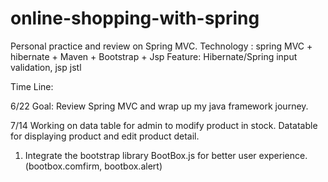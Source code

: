 # online-shopping-with-spring
Personal practice and review on Spring MVC.
Technology : spring MVC + hibernate + Maven + Bootstrap + Jsp
Feature: Hibernate/Spring input validation, jsp jstl

Time Line: 

6/22
Goal: Review Spring MVC and wrap up my java framework journey.


7/14
Working on data table for admin to modify product in stock. Datatable for displaying product and edit product detail. 
1. Integrate the bootstrap library BootBox.js for better user experience. (bootbox.comfirm, bootbox.alert) 
